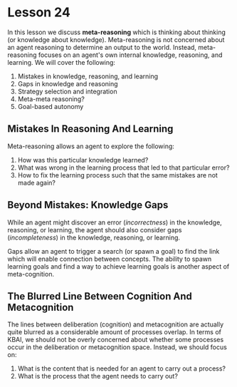 # Lesson 24

In this lesson we discuss **meta-reasoning** which is thinking about thinking (or knowledge about knowledge). Meta-reasoning is not concerned about an agent reasoning to determine an output to the world. Instead, meta-reasoning focuses on an agent's own internal knowledge, reasoning, and learning. We will cover the following:

1. Mistakes in knowledge, reasoning, and learning
2. Gaps in knowledge and reasoning
3. Strategy selection and integration
4. Meta-meta reasoning?
5. Goal-based autonomy

## Mistakes In Reasoning And Learning

Meta-reasoning allows an agent to explore the following:

1. How was this particular knowledge learned?
2. What was wrong in the learning process that led to that particular error?
3. How to fix the learning process such that the same mistakes are not made again?

## Beyond Mistakes: Knowledge Gaps

While an agent might discover an error (_incorrectness_) in the knowledge, reasoning, or learning, the agent should also consider gaps (_incompleteness_) in the knowledge, reasoning, or learning.

Gaps allow an agent to trigger a search (or spawn a goal) to find the link which will enable connection between concepts. The ability to spawn learning goals and find a way to achieve learning goals is another aspect of meta-cognition.

## The Blurred Line Between Cognition And Metacognition

The lines between deliberation (cognition) and metacognition are actually quite blurred as a considerable amount of processes overlap. In terms of KBAI, we should not be overly concerned about whether some processes occur in the deliberation or metacognition space. Instead, we should focus on:

1. What is the content that is needed for an agent to carry out a process?
2. What is the process that the agent needs to carry out?
